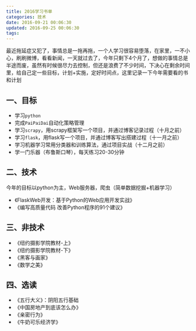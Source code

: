 ```yaml
---
title: 2016学习书单
categories: 技术
date: 2016-09-21 00:06:30
updated: 2016-09-25 00:06:30
tags:
---
```



最近拖延症又犯了，事情总是一拖再拖，一个人学习很容易堕落，在家里，一不小心，刷刷微博，看看新闻，一天就过去了，今年只剩下4个月了，想做的事情总是半途而废，虽然有时候很尽力去控制，但还是浪费了不少时间，下决心在剩余时间里，给自己定一些目标，计划+实施，定好时间点，这里记录一下今年需要看的书和计划

<!-- more -->

## 一、目标
* 学习`python`
* 完成`PaiPaiDai`自动化策略管理
* 学习`scrapy`，用scrapy框架写一个项目，并通过博客记录过程（十月之前）
* 学习`flask`，用flask写一个项目，并通过博客写出搭建过程（十一月之前）
* 学习机器学习常用分类器和训练算法，通过项目实战（十二月之前）
* 学一门乐器（布鲁斯口琴），每天练习20-30分钟

## 二、技术
今年的目标以python为主，Web服务器，爬虫（简单数据挖掘+机器学习）

* 《FlaskWeb开发：基于Python的Web应用开发实战》
* 《编写高质量代码 改善Python程序的91个建议》

## 三、非技术
* 《纽约摄影学院教材-上》
* 《纽约摄影学院教材-下》
* 《黑客与画家》
* 《数学之美》

## 四、选读
* 《五行大义》：阴阳五行基础
* 《中国房地产到底该怎么办》
* 《亲密行为》
* 《牛奶可乐经济学》
